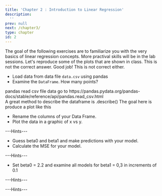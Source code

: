 ```yaml
---
title: 'Chapter 2 : Introduction to Linear Regression'
description:
  '' 
prev: null
next: /chapter3/
type: chapter
id: 2
---
```


<exercise id="1" title="Linear Regression Basics" type="slides">
    <slides source="chapter1_01_introduction"></slides>
</exercise>

 
<exercise id="2" title="Getting Started">
    The goal of the following exercises are to familiarize you with the very basics 
    of linear regression concepts. More practival skills will be in the lab sessions. 
    Let's reproduce some of the plots that are shown in class.
    <choice>
        <opt text="Answer one">This is not the correct answer.</opt>
        <opt text="Answer two" correct="true">Good job!</opt>
        <opt text="Answer three">This is not correct either.</opt>
    </choice>
</exercise>

<exercise id="3" title="Describe your data">

- Load data from data file `data.csv` using pandas
- Examine the `DataFrame`. How many points?

<codeblock id="01_03"> 
pandas read csv file data go to https://pandas.pydata.org/pandas-docs/stable/reference/api/pandas.read_csv.html
<br> 
A great method to describe the dataframe is .describe() 
</codeblock>

</exercise>

<exercise id="4" title="Draw x vs y">
The goal here is produce a plot like this 
<!--
<img src='ch1_fig1.png' width="50" height="60">
-->


- Rename the columns of your Data Frame.
- Plot the data in a graphic of x vs y.

<codeblock id="01_04">---Hints---</codeblock>

</exercise>

<exercise id="5" title="Estimate the Linear Model">

- Guess beta0 and beta1 and make predictions with your model.
- Calculate the MSE for your model.

<codeblock id="01_05">---Hints---</codeblock>

</exercise>

<exercise id="6" title="Analize the MSE">

- Set beta0 = 2.2 and examine all models for beta1 = 0,3 in increments of 0.1

<codeblock id="01_06">---Hints---</codeblock>

</exercise>

<exercise id="7" title="More to Do PPP">

<codeblock id="01_07">---Hints---</codeblock>

</exercise>